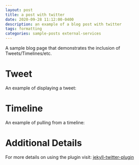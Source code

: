 ```yaml
---
layout: post
title: a post with twitter
date: 2020-09-28 11:12:00-0400
description: an example of a blog post with twitter
tags: formatting
categories: sample-posts external-services
---
```


A sample blog page that demonstrates the inclusion of Tweets/Timelines/etc.

# Tweet

An example of displaying a tweet:

<blockquote class="twitter-tweet"><a href="https://twitter.com/rubygems/status/518821243320287232"></a></blockquote>
<script async src="https://platform.twitter.com/widgets.js" charset="utf-8"></script>

# Timeline

An example of pulling from a timeline:

<blockquote class="twitter-tweet"><a href="https://twitter.com/rubygems/status/518821243320287232"></a></blockquote>
<script async src="https://platform.twitter.com/widgets.js" charset="utf-8"></script>

# Additional Details

For more details on using the plugin visit: [jekyll-twitter-plugin](https://github.com/rob-murray/jekyll-twitter-plugin)
